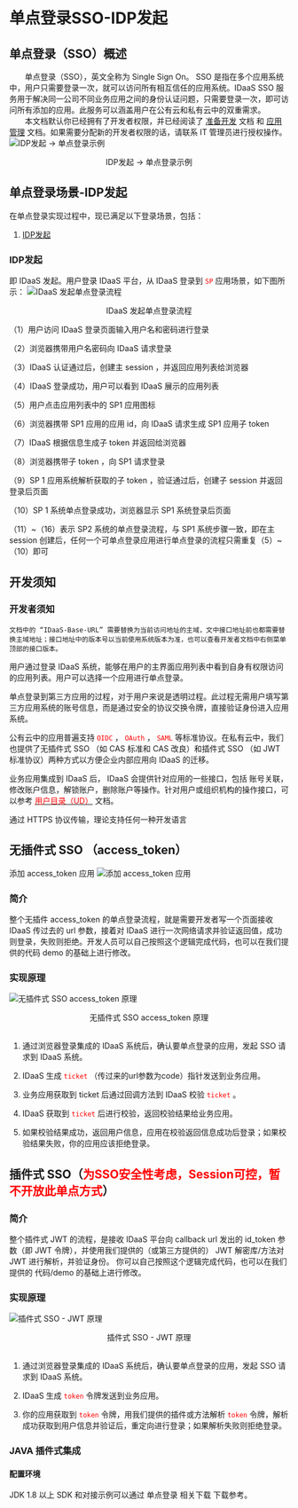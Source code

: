 # 单点登录SSO-IDP发起
## 单点登录（SSO）概述
　　单点登录（SSO），英文全称为 Single Sign On。 SSO 是指在多个应用系统中，用户只需要登录一次，就可以访问所有相互信任的应用系统。IDaaS SSO 服务用于解决同一公司不同业务应用之间的身份认证问题，只需要登录一次，即可访问所有添加的应用。此服务可以涵盖用户在公有云和私有云中的双重需求。<br>
　　本文档默认你已经拥有了开发者权限，并已经阅读了 [准备开发](准备开发) 文档 和 [应用管理](应用管理) 文档。如果需要分配新的开发者权限的话，请联系 IT 管理员进行授权操作。
![IDP发起 -> 单点登录示例](IDP发起_files/1.gif)
<center>IDP发起 -> 单点登录示例</center>

## 单点登录场景-IDP发起
在单点登录实现过程中，现已满足以下登录场景，包括：
1. [IDP发起](#IDP发起)

### IDP发起
即 IDaaS 发起。用户登录 IDaaS 平台，从 IDaaS 登录到 <font color=red>`SP`</font> 应用场景，如下图所示：
![IDaaS 发起单点登录流程](IDP发起_files/1.png)
<center>IDaaS 发起单点登录流程</center>

（1）用户访问 IDaaS 登录页面输入用户名和密码进行登录

（2）浏览器携带用户名密码向 IDaaS 请求登录

（3）IDaaS 认证通过后，创建主 session ，并返回应用列表给浏览器

（4）IDaaS 登录成功，用户可以看到 IDaaS 展示的应用列表

（5）用户点击应用列表中的 SP1 应用图标

（6）浏览器携带 SP1 应用的应用 id，向 IDaaS 请求生成 SP1 应用子 token

（7）IDaaS 根据信息生成子 token 并返回给浏览器

（8）浏览器携带子 token ，向 SP1 请求登录

（9）SP 1 应用系统解析获取的子 token ，验证通过后，创建子 session 并返回登录后页面

（10）SP 1 系统单点登录成功，浏览器显示 SP1 系统登录后页面

（11）\~（16）表示 SP2 系统的单点登录流程，与 SP1 系统步骤一致，即在主 session 创建后，任何一个可单点登录应用进行单点登录的流程只需重复（5）\~（10）即可

## 开发须知
### 开发者须知
`文档中的 “IDaaS-Base-URL” 需要替换为当前访问地址的主域，文中接口地址前也都需要替换主域地址；接口地址中的版本号以当前使用系统版本为准，也可以查看开发者文档中右侧菜单顶部的接口版本。`

用户通过登录 IDaaS 系统，能够在用户的主界面应用列表中看到自身有权限访问的应用列表。用户可以选择一个应用进行单点登录。

单点登录到第三方应用的过程，对于用户来说是透明过程。此过程无需用户填写第三方应用系统的账号信息，而是通过安全的协议交换令牌，直接验证身份进入应用系统。

公有云中的应用普遍支持 <font color=red>`OIDC`</font> ， <font color=red>`OAuth`</font> ， <font color=red>`SAML`</font> 等标准协议。在私有云中，我们也提供了无插件式 SSO （如 CAS 标准和 CAS 改良）和插件式 SSO （如 JWT 标准协议）两种方式以方便企业内部应用向 IDaaS 的迁移。

业务应用集成到 IDaaS 后， IDaaS 会提供针对应用的一些接口，包括 账号关联，修改账户信息，解锁账户，删除账户等操作。针对用户或组织机构的操作接口，可以参考 [<font color=red>用户目录（UD）</font>](开发指南/用户目录（UD）/用户目录（UD）同步概述.md) 文档。

通过 HTTPS 协议传输，理论支持任何一种开发语言

## 无插件式 SSO （access_token）
添加 access_token 应用
![添加 access_token 应用](IDP发起_files/1.jpg)

### 简介
整个无插件 access_token 的单点登录流程，就是需要开发者写一个页面接收 IDaaS 传过去的 url 参数，接着对 IDaaS 进行一次网络请求并验证返回值，成功则登录，失败则拒绝。开发人员可以自己按照这个逻辑完成代码，也可以在我们提供的代码 demo 的基础上进行修改。

### 实现原理
![无插件式 SSO access_token 原理](IDP发起_files/2.jpg)
<center>无插件式 SSO access_token 原理</center><br>

1. 通过浏览器登录集成的 IDaaS 系统后，确认要单点登录的应用，发起 SSO 请求到 IDaaS 系统。

2. IDaaS 生成 <font color=red>`ticket`</font> （传过来的url参数为code）指针发送到业务应用。

3. 业务应用获取到 ticket 后通过回调方法到 IDaaS 校验 <font color=red>`ticket`</font> 。

4. IDaaS 获取到 <font color=red>`ticket`</font> 后进行校验，返回校验结果给业务应用。

5. 如果校验结果成功，返回用户信息，应用在校验返回信息成功后登录；如果校验结果失败，你的应用应该拒绝登录。

## 插件式 SSO（<font color=red>为SSO安全性考虑，Session可控，暂不开放此单点方式</font>）
### 简介
整个插件式 JWT 的流程，是接收 IDaaS 平台向 callback url 发出的 id_token 参数（即 JWT 令牌），并使用我们提供的（或第三方提供的） JWT 解密库/方法对 JWT 进行解析，并验证身份。 你可以自己按照这个逻辑完成代码，也可以在我们提供的 代码/demo 的基础上进行修改。

### 实现原理
![插件式 SSO - JWT 原理](IDP发起_files/3.jpg)
<center>插件式 SSO - JWT 原理</center><br>

1. 通过浏览器登录集成的 IDaaS 系统后，确认要单点登录的应用，发起 SSO 请求到 IDaaS 系统。

2. IDaaS 生成 <font color=red>`token`</font> 令牌发送到业务应用。

3. 你的应用获取到 <font color=red>`token`</font> 令牌，用我们提供的插件或方法解析 <font color=red>`token`</font> 令牌，解析成功获取到用户信息并验证后，重定向进行登录；如果解析失败则拒绝登录。

### JAVA 插件式集成
#### 配置环境
JDK 1.8 以上
SDK 和对接示例可以通过 单点登录 相关下载 下载参考。